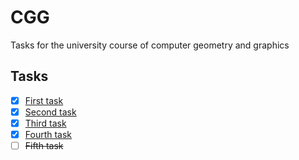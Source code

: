 # CGG
Tasks for the university course of computer geometry and graphics

## Tasks
- [x] [First task](src/firsttask)
- [x] [Second task](src/secondtask)
- [x] [Third task](src/thirdtask)
- [x] [Fourth task](src/fourthtask)
- [ ] ~~Fifth task~~
